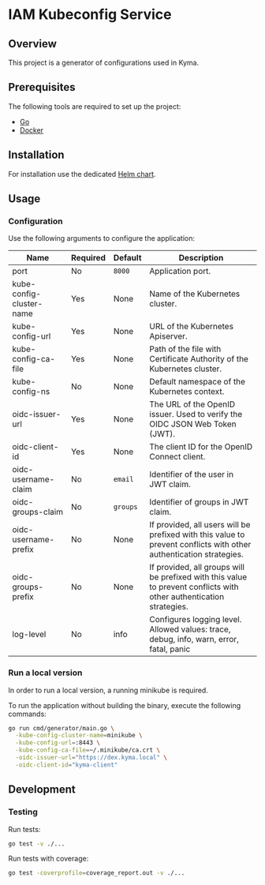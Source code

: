 # IAM Kubeconfig Service

## Overview

This project is a generator of configurations used in Kyma.

## Prerequisites

The following tools are required to set up the project:

- [Go](https://golang.org)
- [Docker](https://www.docker.com/)

## Installation

For installation use the dedicated [Helm chart](../../resources/iam-kubeconfig-service).

## Usage

### Configuration

Use the following arguments to configure the application:

| Name | Required | Default | Description |
| -----|---------|--------|------------ |
| port | No | `8000` | Application port. |
| kube-config-cluster-name | Yes | None |  Name of the Kubernetes cluster. |
| kube-config-url | Yes | None | URL of the Kubernetes Apiserver. |
| kube-config-ca-file | Yes | None | Path of the file with Certificate Authority of the Kubernetes cluster. |
| kube-config-ns | No | None | Default namespace of the Kubernetes context. |
| oidc-issuer-url | Yes | None | The URL of the OpenID issuer. Used to verify the OIDC JSON Web Token (JWT). |
| oidc-client-id | Yes | None | The client ID for the OpenID Connect client. |
| oidc-username-claim | No | `email` | Identifier of the user in JWT claim. |
| oidc-groups-claim | No | `groups` | Identifier of groups in JWT claim. |
| oidc-username-prefix | No | None | If provided, all users will be prefixed with this value to prevent conflicts with other authentication strategies. |
| oidc-groups-prefix | No | None | If provided, all groups will be prefixed with this value to prevent conflicts with other authentication strategies. |
| log-level | No | info | Configures logging level. Allowed values: trace, debug, info, warn, error, fatal, panic |

### Run a local version

In order to run a local version, a running minikube is required.

To run the application without building the binary, execute the following commands:

```bash
go run cmd/generator/main.go \
  -kube-config-cluster-name=minikube \
  -kube-config-url=:8443 \
  -kube-config-ca-file=~/.minikube/ca.crt \
  -oidc-issuer-url="https://dex.kyma.local" \
  -oidc-client-id="kyma-client"
```

## Development

### Testing

Run tests:

```bash
go test -v ./...
```

Run tests with coverage:

```bash
go test -coverprofile=coverage_report.out -v ./...
```
